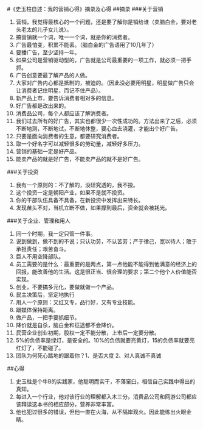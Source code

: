 #《史玉柱自述：我的营销心得》摘录及心得
##摘录
###关于营销
1. 营销，我觉得最核心的一个问题，还是要了解你是销给谁（卖脑白金，要对老头老太的儿子女儿说）。
2. 搞营销就一个词，唯一一个词，就是你的消费者。
2. 广告最怕变，积累不能丢。（脑白金的广告语用了10几年了）
3. 要播广告，至少坚持一年。
4. 如果公司是营销驱动型的，广告就是公司最重要的一项工作，就必须一把手抓。
5. 广告创意要最了解产品的人做。
6. 大家对广告内心都是抵制的，被迫的。（因此没必要用明星，明星做广告只会让消费者记住明星，而记不住产品）。
7. 新产品上市，要告诉消费者相对多的信息。
8. 好广告都是改出来的。 
9. 消费品公司，每个人都应该了解消费者。
10. 我们过去所有的好广告，其实也都很少一次性成功的。方法出来了之后，必须不断地测，不断地试，不断地休整，要心血去浇灌，才能出个好广告。
11. 只要是面向消费者的生意，都要研究消费者。
12. 取一个好名字可以减轻很多的劳动量，减轻好多压力。
13. 营销的基础一定是好产品。
14. 能卖产品的就是好广告，不能卖产品的就不是好广告。

###关于投资
1. 我有一个原则的：不了解的，没研究透的，我不投。
2. 这个投资一定是朝阳产业，如果不是就不投资。
3. 你的干部队伍具备不具备，在新投资中发挥出来特长。
4. 发现苗头不对，当机立断不做，如果撑到最后，资金就会被耗光。

###关于企业、管理和用人
1. 同一个时期，我一定只管一件事。
2. 说到做到，做不到的不说；只认功劳，不认苦劳；严于律己，宽以待人；敢于承担责任；艰苦奋斗。
3. 巨人不用空降部队。
2. 员工需要的是什么：最重要的是两点，第一点他能不能得到他满意的经济上的回报，能改善他的生活。这是很正当、很合理的要求；第二个他个人价值能否实现。
3. 创业，不要搞多元化，要做就做一个产品。
4. 民主决策后，坚定地执行
5. 用人一个原则：又红又专，品行好，又有专业技能。
6. 跟媒体保持距离。
7. 做产品，一把手要抓细节。
8. 降价就是自杀，脑白金和征途都不会降价。
9. 民营企业创业初期，股权一定不能分散，上市后一定要分散。
10. 5%的负债率是绿灯，是安全的。10%的负债就要亮黄灯，15的负债率就要亮红灯了，不能碰了。
11. 团队为何死心踏地的跟着你？1、是否大度 2、对人真诚不真诚 


##心得
1. 史玉柱是个牛B的实践家，他聪明而实干，不落窠臼，相信自己实践中得出的真知。
2. 每进入一个行业，他对该行业的理解都入木三分。消费品公司和网游公司都应该拜读这本书的相应部分，营养非常丰富。
3. 他也犯过很多的错误，但他一直在火海，从不隔岸观火。因此能练出火眼金睛。



